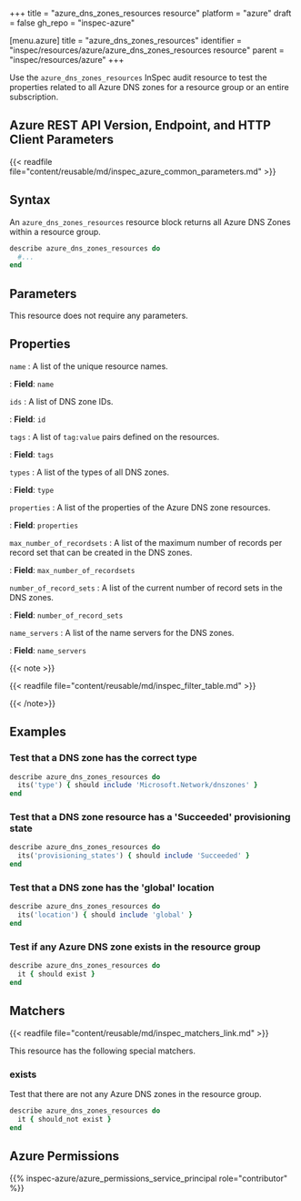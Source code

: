 +++
title = "azure_dns_zones_resources resource"
platform = "azure"
draft = false
gh_repo = "inspec-azure"

[menu.azure]
title = "azure_dns_zones_resources"
identifier = "inspec/resources/azure/azure_dns_zones_resources resource"
parent = "inspec/resources/azure"
+++

Use the `azure_dns_zones_resources` InSpec audit resource to test the properties related to all Azure DNS zones for a resource group or an entire subscription.

## Azure REST API Version, Endpoint, and HTTP Client Parameters

{{< readfile file="content/reusable/md/inspec_azure_common_parameters.md" >}}

## Syntax

An `azure_dns_zones_resources` resource block returns all Azure DNS Zones within a resource group.

```ruby
describe azure_dns_zones_resources do
  #...
end
```

## Parameters

This resource does not require any parameters.

## Properties

`name`
: A list of the unique resource names.

: **Field**: `name`

`ids`
: A list of DNS zone IDs.

: **Field**: `id`

`tags`
: A list of `tag:value` pairs defined on the resources.

: **Field**: `tags`

`types`
: A list of the types of all DNS zones.

: **Field**: `type`

`properties`
: A list of the properties of the Azure DNS zone resources.

: **Field**: `properties`

`max_number_of_recordsets`
: A list of the maximum number of records per record set that can be created in the DNS zones.

: **Field**: `max_number_of_recordsets`

`number_of_record_sets`
: A list of the current number of record sets in the DNS zones.

: **Field**: `number_of_record_sets`

`name_servers`
: A list of the name servers for the DNS zones.

: **Field**: `name_servers`

{{< note >}}

{{< readfile file="content/reusable/md/inspec_filter_table.md" >}}

{{< /note>}}

## Examples

### Test that a DNS zone has the correct type

```ruby
describe azure_dns_zones_resources do
  its('type') { should include 'Microsoft.Network/dnszones' }
end
```

### Test that a DNS zone resource has a 'Succeeded' provisioning state

```ruby
describe azure_dns_zones_resources do
  its('provisioning_states') { should include 'Succeeded' }
end
```

### Test that a DNS zone has the 'global' location

```ruby
describe azure_dns_zones_resources do
  its('location') { should include 'global' }
end
```

### Test if any Azure DNS zone exists in the resource group

```ruby
describe azure_dns_zones_resources do
  it { should exist }
end
```

## Matchers

{{< readfile file="content/reusable/md/inspec_matchers_link.md" >}}

This resource has the following special matchers.

### exists

Test that there are not any Azure DNS zones in the resource group.

```ruby
describe azure_dns_zones_resources do
  it { should_not exist }
end
```

## Azure Permissions

{{% inspec-azure/azure_permissions_service_principal role="contributor" %}}
